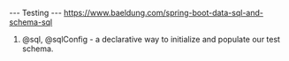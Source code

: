 --- Testing ---
https://www.baeldung.com/spring-boot-data-sql-and-schema-sql
1. @sql, @sqlConfig - a declarative way to initialize and populate our test schema.